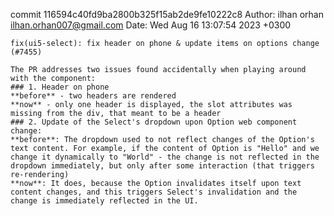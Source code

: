commit 116594c40fd9ba2800b325f15ab2de9fe10222c8
Author: ilhan orhan <ilhan.orhan007@gmail.com>
Date:   Wed Aug 16 13:07:54 2023 +0300

    fix(ui5-select): fix header on phone & update items on options change (#7455)
    
    The PR addresses two issues found accidentally when playing around with the component:
    ### 1. Header on phone
    **before** - two headers are rendered
    **now** - only one header is displayed, the slot attributes was missing from the div, that meant to be a header
    ### 2. Update of the Select's dropdown upon Option web component change:
    **before**: The dropdown used to not reflect changes of the Option's text content. For example, if the content of Option is "Hello" and we change it dynamically to "World" - the change is not reflected in the dropdown immediately, but only after some interaction (that triggers re-rendering)
    **now**: It does, because the Option invalidates itself upon text content changes, and this triggers Select's invalidation and the change is immediately reflected in the UI.
